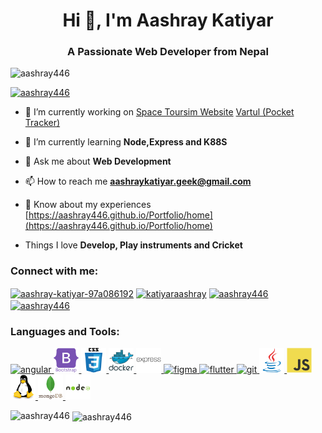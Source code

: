 <h1 align="center">Hi 👋, I'm Aashray Katiyar</h1>
<h3 align="center">A Passionate Web Developer from Nepal</h3>

<p align="left"> <img src="https://komarev.com/ghpvc/?username=aashray446&label=Profile%20views&color=0e75b6&style=flat" alt="aashray446" /> </p>

<p align="left"> <a href="https://github.com/ryo-ma/github-profile-trophy"><img src="https://github-profile-trophy.vercel.app/?username=aashray446" alt="aashray446" /></a> </p>

- 🔭 I’m currently working on [Space Toursim Website](https://github.com/Aashray446/Space-Toursim-Website-Challenge) [Vartul (Pocket Tracker)](https://github.com/Aashray446/Vartul)

- 🌱 I’m currently learning **Node,Express and K88S**  

- 💬 Ask me about **Web Development**

- 📫 How to reach me **aashraykatiyar.geek@gmail.com**

- 📄 Know about my experiences [https://aashray446.github.io/Portfolio/home](https://aashray446.github.io/Portfolio/home)

- Things I love **Develop, Play instruments and Cricket**

<h3 align="left">Connect with me:</h3>
<p align="left">
<a href="https://linkedin.com/in/aashray-katiyar-97a086192" target="blank"><img align="center" src="https://raw.githubusercontent.com/rahuldkjain/github-profile-readme-generator/master/src/images/icons/Social/linked-in-alt.svg" alt="aashray-katiyar-97a086192" height="30" width="40" /></a>
<a href="https://instagram.com/katiyaraashray" target="blank"><img align="center" src="https://raw.githubusercontent.com/rahuldkjain/github-profile-readme-generator/master/src/images/icons/Social/instagram.svg" alt="katiyaraashray" height="30" width="40" /></a>
<a href="https://www.hackerrank.com/aashray446" target="blank"><img align="center" src="https://raw.githubusercontent.com/rahuldkjain/github-profile-readme-generator/master/src/images/icons/Social/hackerrank.svg" alt="aashray446" height="30" width="40" /></a>
<a href="https://www.leetcode.com/aashray446" target="blank"><img align="center" src="https://raw.githubusercontent.com/rahuldkjain/github-profile-readme-generator/master/src/images/icons/Social/leet-code.svg" alt="aashray446" height="30" width="40" /></a>
</p>

<h3 align="left">Languages and Tools:</h3>
<p align="left"> <a href="https://angular.io" target="_blank" rel="noreferrer"> <img src="https://angular.io/assets/images/logos/angular/angular.svg" alt="angular" width="40" height="40"/> </a> <a href="https://getbootstrap.com" target="_blank" rel="noreferrer"> <img src="https://raw.githubusercontent.com/devicons/devicon/master/icons/bootstrap/bootstrap-plain-wordmark.svg" alt="bootstrap" width="40" height="40"/> </a> <a href="https://www.w3schools.com/css/" target="_blank" rel="noreferrer"> <img src="https://raw.githubusercontent.com/devicons/devicon/master/icons/css3/css3-original-wordmark.svg" alt="css3" width="40" height="40"/> </a> <a href="https://www.docker.com/" target="_blank" rel="noreferrer"> <img src="https://raw.githubusercontent.com/devicons/devicon/master/icons/docker/docker-original-wordmark.svg" alt="docker" width="40" height="40"/> </a> <a href="https://expressjs.com" target="_blank" rel="noreferrer"> <img src="https://raw.githubusercontent.com/devicons/devicon/master/icons/express/express-original-wordmark.svg" alt="express" width="40" height="40"/> </a> <a href="https://www.figma.com/" target="_blank" rel="noreferrer"> <img src="https://www.vectorlogo.zone/logos/figma/figma-icon.svg" alt="figma" width="40" height="40"/> </a> <a href="https://flutter.dev" target="_blank" rel="noreferrer"> <img src="https://www.vectorlogo.zone/logos/flutterio/flutterio-icon.svg" alt="flutter" width="40" height="40"/> </a> <a href="https://git-scm.com/" target="_blank" rel="noreferrer"> <img src="https://www.vectorlogo.zone/logos/git-scm/git-scm-icon.svg" alt="git" width="40" height="40"/> </a> <a href="https://www.java.com" target="_blank" rel="noreferrer"> <img src="https://raw.githubusercontent.com/devicons/devicon/master/icons/java/java-original.svg" alt="java" width="40" height="40"/> </a> <a href="https://developer.mozilla.org/en-US/docs/Web/JavaScript" target="_blank" rel="noreferrer"> <img src="https://raw.githubusercontent.com/devicons/devicon/master/icons/javascript/javascript-original.svg" alt="javascript" width="40" height="40"/> </a> <a href="https://www.linux.org/" target="_blank" rel="noreferrer"> <img src="https://raw.githubusercontent.com/devicons/devicon/master/icons/linux/linux-original.svg" alt="linux" width="40" height="40"/> </a> <a href="https://www.mongodb.com/" target="_blank" rel="noreferrer"> <img src="https://raw.githubusercontent.com/devicons/devicon/master/icons/mongodb/mongodb-original-wordmark.svg" alt="mongodb" width="40" height="40"/> </a> <a href="https://nodejs.org" target="_blank" rel="noreferrer"> <img src="https://raw.githubusercontent.com/devicons/devicon/master/icons/nodejs/nodejs-original-wordmark.svg" alt="nodejs" width="40" height="40"/> </a> </p>

<p><img align="left" src="https://github-readme-stats.vercel.app/api/top-langs?username=aashray446&show_icons=true&locale=en&layout=compact" alt="aashray446" /></p>

<p>&nbsp;<img align="center" src="https://github-readme-stats.vercel.app/api?username=aashray446&show_icons=true&locale=en" alt="aashray446" /></p>

